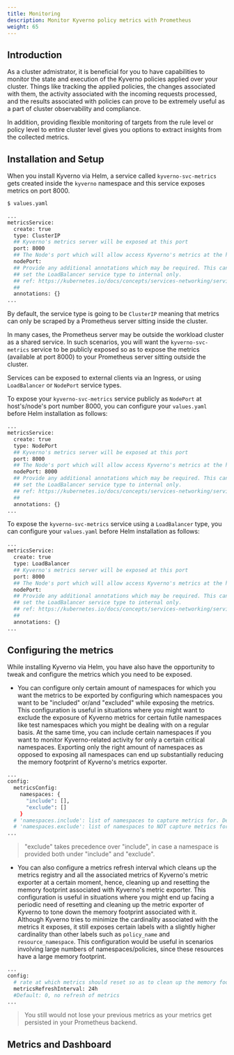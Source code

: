 ```yaml
---
title: Monitoring
description: Monitor Kyverno policy metrics with Prometheus
weight: 65
---
```


## Introduction

As a cluster admistrator, it is beneficial for you to have capabilities to monitor the state and execution of the Kyverno policies applied over your cluster. Things like tracking the applied policies, the changes associated with them, the activity associated with the incoming requests processed, and the results associated with policies can prove to be extremely useful as a part of cluster observability and compliance.

In addition, providing flexible monitoring of targets from the rule level or policy level to entire cluster level gives you options to extract insights from the collected metrics.

## Installation and Setup

When you install Kyverno via Helm, a service called `kyverno-svc-metrics` gets created inside the `kyverno` namespace and this service exposes metrics on port 8000.

```sh
$ values.yaml

...
metricsService:
  create: true
  type: ClusterIP
  ## Kyverno's metrics server will be exposed at this port
  port: 8000
  ## The Node's port which will allow access Kyverno's metrics at the host level. Only used if service.type is NodePort.
  nodePort:
  ## Provide any additional annotations which may be required. This can be used to
  ## set the LoadBalancer service type to internal only.
  ## ref: https://kubernetes.io/docs/concepts/services-networking/service/#internal-load-balancer
  ##
  annotations: {}
...
```

By default, the service type is going to be `ClusterIP` meaning that metrics can only be scraped by a Prometheus server sitting inside the cluster. <br>

In many cases, the Prometheus server may be outside the workload cluster as a shared service. In such scenarios, you will want the `kyverno-svc-metrics` service to be publicly exposed so as to expose the metrics (available at port 8000) to your Prometheus server sitting outside the cluster.<br>

Services can be exposed to external clients via an Ingress, or using `LoadBalancer` or `NodePort` service types. 

To expose your `kyverno-svc-metrics` service publicly as `NodePort` at host's/node's port number 8000, you can configure your `values.yaml` before Helm installation as follows:

```sh
...
metricsService:
  create: true
  type: NodePort
  ## Kyverno's metrics server will be exposed at this port
  port: 8000
  ## The Node's port which will allow access Kyverno's metrics at the host level. Only used if service.type is NodePort.
  nodePort: 8000
  ## Provide any additional annotations which may be required. This can be used to
  ## set the LoadBalancer service type to internal only.
  ## ref: https://kubernetes.io/docs/concepts/services-networking/service/#internal-load-balancer
  ##
  annotations: {}
...
```

To expose the `kyverno-svc-metrics` service using a `LoadBalancer` type, you can configure your `values.yaml` before Helm installation as follows:

```sh
...
metricsService:
  create: true
  type: LoadBalancer
  ## Kyverno's metrics server will be exposed at this port
  port: 8000
  ## The Node's port which will allow access Kyverno's metrics at the host level. Only used if service.type is NodePort.
  nodePort: 
  ## Provide any additional annotations which may be required. This can be used to
  ## set the LoadBalancer service type to internal only.
  ## ref: https://kubernetes.io/docs/concepts/services-networking/service/#internal-load-balancer
  ##
  annotations: {}
...
```

## Configuring the metrics

While installing Kyverno via Helm, you have also have the opportunity to tweak and configure the metrics which you need to be exposed.

* You can configure only certain amount of namespaces for which you want the metrics to be exported by configuring which namespaces you want to be "included" or/and "excluded" while exposing the metrics. This configuration is useful in situations where you might want to exclude the exposure of Kyverno metrics for certain futile namespaces like test namespaces which you might be dealing with on a regular basis. At the same time, you can include certain namespaces if you want to monitor Kyverno-related activity for only a certain critical namespaces.
Exporting only the right amount of namespaces as opposed to exposing all namespaces can end up substantially reducing the memory footprint of Kyverno's metrics exporter.
```sh
...
config:
  metricsConfig:
    namespaces: {
      "include": [],
      "exclude": []
    }
  # 'namespaces.include': list of namespaces to capture metrics for. Default: all namespaces included.
  # 'namespaces.exclude': list of namespaces to NOT capture metrics for. Default: [], none of the namespaces excluded.
...
```
> "exclude" takes precedence over "include", in case a namespace is provided both under "include" and "exclude".

* You can also configure a metrics refresh interval which cleans up the metrics registry and all the associated metrics of Kyverno's metric exporter at a certain moment, hence, cleaning up and resetting the memory footprint associated with Kyverno's metric exporter. This configuration is useful in situations where you might end up facing a periodic need of resetting and cleaning up the metric exporter of Kyverno to tone down the memory footprint associated with it.<br>
Although Kyverno tries to minimize the cardinality associated with the metrics it exposes, it still exposes certain labels with a slightly higher cardinality than other labels such as `policy_name` and `resource_namespace`. This configuration would be useful in scenarios involving large numbers of namespaces/policies, since these resources have a large memory footprint.
```sh
...
config:
  # rate at which metrics should reset so as to clean up the memory footprint of kyverno metrics, if you might be expecting high memory footprint of Kyverno's metrics.
  metricsRefreshInterval: 24h 
  #Default: 0, no refresh of metrics
...
```
> You still would not lose your previous metrics as your metrics get persisted in your Prometheus backend.

## Metrics and Dashboard
